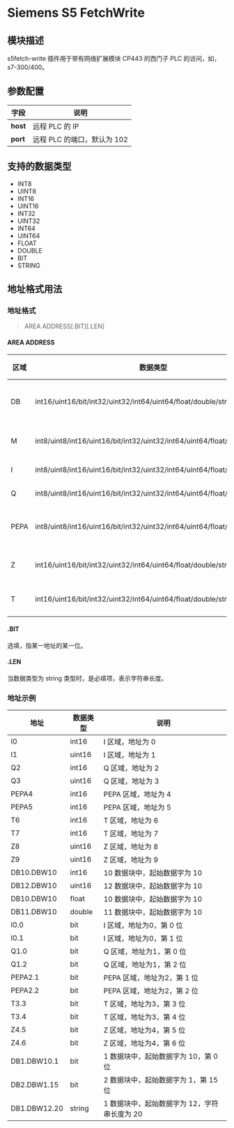 # Siemens S5 FetchWrite

## 模块描述

s5fetch-write 插件用于带有网络扩展模块 CP443 的西门子 PLC 的访问，如，s7-300/400。

## 参数配置

| 字段     | 说明                        |
| -------- | --------------------------- |
| **host** | 远程 PLC 的 IP              |
| **port** | 远程 PLC 的端口，默认为 102 |

## 支持的数据类型

* INT8
* UINT8
* INT16
* UINT16
* INT32
* UINT32
* INT64
* UINT64
* FLOAT
* DOUBLE
* BIT
* STRING

## 地址格式用法

### 地址格式

> <span>AREA ADDRESS\[.BIT][.LEN]</span>

#### AREA ADDRESS

| 区域 | 数据类型                                                     | 属性  | 备注                    |
| ---- | ------------------------------------------------------------ | ----- | ----------------------- |
| DB   | int16/uint16/bit/int32/uint32/int64/uint64/float/double/string | 读    | 主存数据块，以 words 读写 |
| M    | int8/uint8/int16/uint16/bit/int32/uint32/int64/uint64/float/double/string | 读/写 | 标志内存 M，以 bytes 读写  |
| I    | int8/uint8/int16/uint16/bit/int32/uint32/int64/uint64/float/double/string | 读/写 | 输入，以 bytes 读写       |
| Q    | int8/uint8/int16/uint16/bit/int32/uint32/int64/uint64/float/double/string | 读/写 | 输出，以 bytes 读写       |
| PEPA | int8/uint8/int16/uint16/bit/int32/uint32/int64/uint64/float/double/string | 读/写 | IO modules，以 bytes 读写 |
| Z    | int16/uint16/bit/int32/uint32/int64/uint64/float/double/string | 读/写 | 计数器，以 words 读写     |
| T    | int16/uint16/bit/int32/uint32/int64/uint64/float/double/string | 读/写 | 计时器，以 words 读写     |

#### .BIT

选填，指某一地址的某一位。

#### .LEN

当数据类型为 string 类型时，是必填项，表示字符串长度。

### 地址示例

| 地址         | 数据类型 | 说明                                         |
| ------------ | -------- | -------------------------------------------- |
| I0         | int16    | I 区域，地址为 0             |
| I1         | uint16   | I 区域，地址为 1             |
| Q2         | int16    | Q 区域，地址为 2             |
| Q3         | uint16   | Q 区域，地址为 3             |
| PEPA4      | int16    | PEPA 区域，地址为 4          |
| PEPA5      | int16    | PEPA 区域，地址为 5          |
| T6         | int16    | T 区域，地址为 6             |
| T7         | int16    | T 区域，地址为 7             |
| Z8         | uint16   | Z 区域，地址为 8             |
| Z9         | uint16   | Z 区域，地址为 9             |
| DB10.DBW10 | int16    | 10 数据块中，起始数据字为 10 |
| DB12.DBW10 | uint16   | 12 数据块中，起始数据字为 10 |
| DB10.DBW10 | float    | 10 数据块中，起始数据字为 10 |
| DB11.DBW10 | double   | 11 数据块中，起始数据字为 10 |
| I0.0        | bit      | I 区域，地址为0，第 0 位             |
| I0.1        | bit      | I 区域，地址为0，第 1 位             |
| Q1.0        | bit      | Q 区域，地址为1，第 0 位             |
| Q1.2        | bit      | Q 区域，地址为1，第 2 位             |
| PEPA2.1     | bit      | PEPA 区域，地址为2，第 1 位          |
| PEPA2.2     | bit      | PEPA 区域，地址为2，第 2 位          |
| T3.3        | bit      | T 区域，地址为3，第 3 位             |
| T3.4        | bit      | T 区域，地址为3，第 4 位             |
| Z4.5        | bit      | Z 区域，地址为4，第 5 位             |
| Z4.6        | bit      | Z 区域，地址为4，第 6 位             |
| DB1.DBW10.1 | bit      | 1 数据块中，起始数据字为 10，第 0 位 |
| DB2.DBW1.15 | bit      | 2 数据块中，起始数据字为 1，第 15 位 |
| DB1.DBW12.20 | string   | 1 数据块中，起始数据字为 12，字符串长度为 20 |